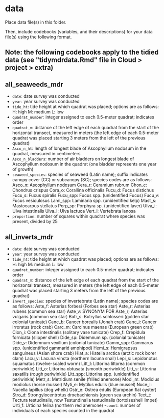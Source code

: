 # data

Place data file(s) in this folder.

Then, include codebooks (variables, and their descriptions) for your data file(s)
using the following format.

## Note: the following codebooks apply to the tidied data (see "tidymdrdata.Rmd" file in Cloud > project > extra)

## all_seaweeds_mdr

- `date`: date survey was conducted
- `year`: year survey was conducted
- `tide_ht`: tide height at which quadrat was placed; options are as follows:
      H: high
      M: medium
      L: low
- `quadrat_number`: integer assigned to each 0.5-meter quadrat; indicates order
- `quadrat_m`: distance of the left edge of each quadrat from the start of the horizontal transect, measured in meters (the left edge of each 0.5-meter quadrat was placed starting 3 meters from the left of the previous quadrat)
- `Asco_n_ht`: length of longest blade of Ascophyllum nodosum in the quadrat, measured in centimeters
- `Asco_n_bladders`: number of air bladders on longest blade of Ascophyllum nodosum in the quadrat (one bladder represents one year of growth)
- `seaweed_species`: species of seaweed (Latin name); suffix indicates canopy cover (CC) or subcanopy (SC); species codes are as follows:
      Asco_n: Ascophyllum nodosum
      Cera_r: Ceramium rubrum
      Chon_c: Chondrus crispus
      Cora_o: Corallina officinalis
      Fucu_d: Fucus distichus
      Fucu_s: Fucus spiralis
      Fucu_spp: Fucus spp. (unidentified Fucus)
      Fucu_v: Fucus vesiculosus
      Lami_spp: Laminaria spp. (unidentified kelp)
      Mast_s: Mastocarpus stellatus
      Porp_sp: Porphyra sp. (unidentified laver)
      Ulva_i: Ulva intestinalis
      Ulva_l: Ulva lactuca
      Vert_l: Vertebrata lanosa
- `proportion`: number of squares within quadrat where species was present, divided by 25

## all_inverts_mdr

- `date`: date survey was conducted
- `year`: year survey was conducted
- `tide_ht`: tide height at which quadrat was placed; options are as follows:
      H: high
      M: medium
      L: low
- `quadrat_number`: integer assigned to each 0.5-meter quadrat; indicates order
- `quadrat_m`: distance of the left edge of each quadrat from the start of the horizontal transect, measured in meters (the left edge of each 0.5-meter quadrat was placed starting 3 meters from the left of the previous quadrat)
- `invert_species`: species of invertebrate (Latin name); species codes are as follows:
     Aste_f: Asterias forbesi (Forbes sea star)
     Aste_r: Asterias rubens (common sea star)
     Aste_v: SYNONYM FOR Aste_r; Asterias vulgaris (common sea star)
     Botr_s: Botryllus schlosseri (golden star colonial tunicate)
     Canc_b: Cancer borealis (Jonah crab)
     Canc_i: Cancer irroratus (rock crab)
     Carc_m: Carcinus maenas (European green crab)
     Cion_i: Ciona intestinalis (solitary vase tunicate)
     Crep_f: Crepidula fornicata (slipper shell)
     Dide_sp: Didemnum sp. (colonial tunicate)
     Dide_v: Didemnum vexillum (colonial tunicate)
     Gamm_spp: Gammarus spp. (unidentified gammarid amphipod)
     Hemi_s: Hemigrapsus sanguineus (Asian shore crab)
     Hiat_a: Hiatella arctica (arctic rock borer clam)
     Lacu_v: Lacuna vincta (northern lacuna snail)
     Lepi_s: Lepidonotus squamatus (twelve-scaled worm)
     Litt_l: Littorina littorea (common periwinkle)
     Litt_o: Littorina obtusata (smooth periwinkle)
     Litt_s: Littorina saxatilis (rough periwinkle)
     Litt_spp: Littorina spp. (unidentified periwinkle)
     Metr_s: Metridium senile (frilled anemone)
     Modi_m: Modiolus modiolus (horse mussel)
     Myti_e: Mytilus edulis (blue mussel)
     Nuce_l: Nucella lapillus (dog whelk)
     Ostr_e: Ostrea edulis (European flat oyster)
     Stro_d: Strongylocentrotus droebachiensis (green sea urchin)
     Tect_t: Tectura testudinalis, now Testundinalia testudinalis (tortoiseshell limpet)
     Urti_f: Urticina felina (northern red anemone)
-`count`: number of individuals of each species counted in the quadrat
